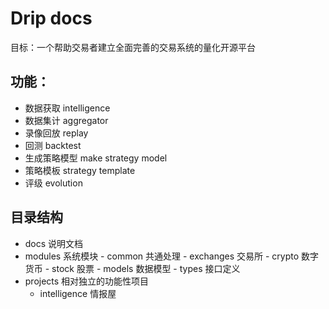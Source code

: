 # Drip docs

目标：一个帮助交易者建立全面完善的交易系统的量化开源平台

## 功能：

- 数据获取 intelligence
- 数据集计 aggregator
- 录像回放 replay
- 回测 backtest
- 生成策略模型 make strategy model
- 策略模板 strategy template
- 评级 evolution

## 目录结构

- docs 说明文档
- modules 系统模块 - common 共通处理 - exchanges 交易所 - crypto 数字货币 - stock 股票 - models 数据模型 - types 接口定义
- projects 相对独立的功能性项目
  - intelligence 情报屋
